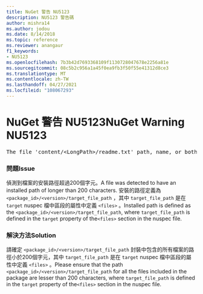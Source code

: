 ```yaml
---
title: NuGet 警告 NU5123
description: NU5123 警告碼
author: mishra14
ms.author: jodou
ms.date: 8/14/2018
ms.topic: reference
ms.reviewer: anangaur
f1_keywords:
- NU5123
ms.openlocfilehash: 7b3b42d7693368109f1130728047678e2256a81e
ms.sourcegitcommit: 08c5b2c956a1a45f0ea9fb3f50f55e41312d8ce3
ms.translationtype: MT
ms.contentlocale: zh-TW
ms.lasthandoff: 04/27/2021
ms.locfileid: "108067293"
---
```

# <a name="nuget-warning-nu5123"></a><span data-ttu-id="41591-103">NuGet 警告 NU5123</span><span class="sxs-lookup"><span data-stu-id="41591-103">NuGet Warning NU5123</span></span>
<pre>The file 'content/&lt;LongPath&gt;/readme.txt' path, name, or both are too long. Your package might not work without long file path support. Please shorten the file path or file name.</pre>

### <a name="issue"></a><span data-ttu-id="41591-104">問題</span><span class="sxs-lookup"><span data-stu-id="41591-104">Issue</span></span>

<span data-ttu-id="41591-105">偵測到檔案的安裝路徑超過200個字元。</span><span class="sxs-lookup"><span data-stu-id="41591-105">A file was detected to have an installed path of longer than 200 characters.</span></span> <span data-ttu-id="41591-106">安裝的路徑定義為 `<package_id>/<version>/target_file_path` ，其中 `target_file_path` 是在 `target` nuspec 檔中區段的屬性中定義 `<files>` 。</span><span class="sxs-lookup"><span data-stu-id="41591-106">Installed path is defined as the `<package_id>/<version>/target_file_path`, where `target_file_path` is defined in the `target` property of the`<files>` section in the nuspec file.</span></span>


### <a name="solution"></a><span data-ttu-id="41591-107">解決方法</span><span class="sxs-lookup"><span data-stu-id="41591-107">Solution</span></span>

<span data-ttu-id="41591-108">請確定 `<package_id>/<version>/target_file_path` 封裝中包含的所有檔案的路徑小於200個字元，其中 `target_file_path` 是在 `target` nuspec 檔中區段的屬性中定義 `<files>` 。</span><span class="sxs-lookup"><span data-stu-id="41591-108">Please ensure that the path `<package_id>/<version>/target_file_path` for all the files included in the package are lesser than 200 characters, where `target_file_path` is defined in the `target` property of the`<files>` section in the nuspec file.</span></span>


